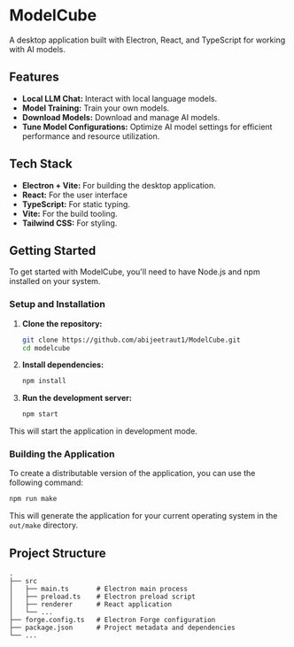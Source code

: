 # ModelCube

A desktop application built with Electron, React, and TypeScript for working with AI models.

## Features

*   **Local LLM Chat:** Interact with local language models.
*   **Model Training:** Train your own models.
*   **Download Models:** Download and manage AI models.
*   **Tune Model Configurations:** Optimize AI model settings for efficient performance and resource utilization.

## Tech Stack

*   **Electron + Vite:** For building the desktop application.
*   **React:** For the user interface
*   **TypeScript:** For static typing.
*   **Vite:** For the build tooling.
*   **Tailwind CSS:** For styling.

## Getting Started

To get started with ModelCube, you'll need to have Node.js and npm installed on your system.

### Setup and Installation

1.  **Clone the repository:**
    ```bash
    git clone https://github.com/abijeetraut1/ModelCube.git
    cd modelcube
    ```

2.  **Install dependencies:**
    ```bash
    npm install
    ```

3.  **Run the development server:**
    ```bash
    npm start
    ```

This will start the application in development mode.

### Building the Application

To create a distributable version of the application, you can use the following command:

```bash
npm run make
```

This will generate the application for your current operating system in the `out/make` directory.

## Project Structure

```
.
├── src
│   ├── main.ts       # Electron main process
│   ├── preload.ts    # Electron preload script
│   ├── renderer      # React application
│   └── ...
├── forge.config.ts   # Electron Forge configuration
├── package.json      # Project metadata and dependencies
└── ...
```
